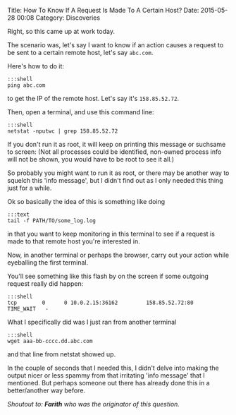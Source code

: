 Title: How To Know If A Request Is Made To A Certain Host?
Date: 2015-05-28 00:08
Category: Discoveries


Right, so this came up at work today.

The scenario was, let's say I want to know if an action
causes a request to be sent to a certain remote host,
let's say `abc.com`.

Here's how to do it:

    :::shell
    ping abc.com
to get the IP of the remote host. Let's say it's `158.85.52.72`.

Then, open a terminal, and use this command line:

    :::shell
    netstat -nputwc | grep 158.85.52.72

If you don't run it as root, it will keep on printing this message or suchsame
to screen:
(Not all processes could be identified, non-owned process info
 will not be shown, you would have to be root to see it all.)

So probably you might want to run it as root, or there may be another way
to squelch this 'info message', but I didn't find out as I only needed this thing
just for a while.

Ok so basically the idea of this is something like doing

    :::text
    tail -f PATH/TO/some_log.log

in that you want to keep monitoring in this terminal to see if a request
is made to that remote host you're interested in.

Now, in another terminal or perhaps the browser, carry out your action
while eyeballing the first terminal.

You'll see something like this flash by on the screen if some outgoing request
really did happen:

    :::shell
    tcp        0      0 10.0.2.15:36162         158.85.52.72:80         TIME_WAIT   -

What I specifically did was I just ran from another terminal

    :::shell
    wget aaa-bb-cccc.dd.abc.com

and that line from netstat showed up.

In the couple of seconds that I needed this, I didn't delve into
making the output nicer or less spammy from that irritating
'info message' that I mentioned. But perhaps someone out there has already done this
in a better/another way before.

*Shoutout to: **Farith** who was the originator of this question.*
